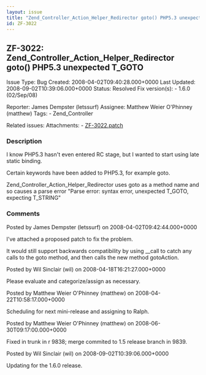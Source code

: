 ```yaml
---
layout: issue
title: "Zend_Controller_Action_Helper_Redirector goto() PHP5.3 unexpected T_GOTO"
id: ZF-3022
---
```


ZF-3022: Zend\_Controller\_Action\_Helper\_Redirector goto() PHP5.3 unexpected T\_GOTO
--------------------------------------------------------------------------------------

 Issue Type: Bug Created: 2008-04-02T09:40:28.000+0000 Last Updated: 2008-09-02T10:39:06.000+0000 Status: Resolved Fix version(s): - 1.6.0 (02/Sep/08)
 
 Reporter:  James Dempster (letssurf)  Assignee:  Matthew Weier O'Phinney (matthew)  Tags: - Zend\_Controller
 
 Related issues: 
 Attachments: - [ZF-3022.patch](/issues/secure/attachment/11203/ZF-3022.patch)
 
### Description

I know PHP5.3 hasn't even entered RC stage, but I wanted to start using late static binding.

Certain keywords have been added to PHP5.3, for example goto.

Zend\_Controller\_Action\_Helper\_Redirector uses goto as a method name and so causes a parse error "Parse error: syntax error, unexpected T\_GOTO, expecting T\_STRING"

 

 

### Comments

Posted by James Dempster (letssurf) on 2008-04-02T09:42:44.000+0000

I've attached a proposed patch to fix the problem.

It would still support backwards compatibility by using \_\_call to catch any calls to the goto method, and then calls the new method gotoAction.

 

 

Posted by Wil Sinclair (wil) on 2008-04-18T16:21:27.000+0000

Please evaluate and categorize/assign as necessary.

 

 

Posted by Matthew Weier O'Phinney (matthew) on 2008-04-22T10:58:17.000+0000

Scheduling for next mini-release and assigning to Ralph.

 

 

Posted by Matthew Weier O'Phinney (matthew) on 2008-06-30T09:17:00.000+0000

Fixed in trunk in r 9838; merge commited to 1.5 release branch in 9839.

 

 

Posted by Wil Sinclair (wil) on 2008-09-02T10:39:06.000+0000

Updating for the 1.6.0 release.

 

 